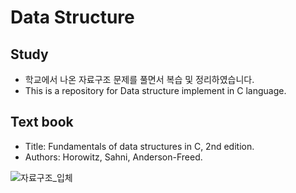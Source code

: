 # Data Structure

## Study
- 학교에서 나온 자료구조 문제를 풀면서 복습 및 정리하였습니다.
- This is a repository for Data structure implement in C language.

## Text book
- Title: Fundamentals of data structures in C, 2nd edition.
- Authors: Horowitz, Sahni, Anderson-Freed.

![자료구조_입체](http://image.kyobobook.co.kr/images/book/large/407/l9780929306407.jpg)



